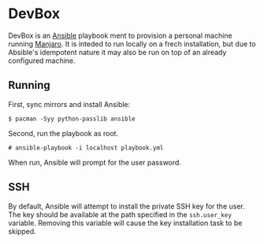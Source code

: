 # DevBox

DevBox is an [Ansible][1] playbook ment to provision a personal machine running [Manjaro][2].
It is inteded to run locally on a frech installation, but due to Absible's idempotent
nature it may also be run on top of an already configured machine.

## Running

First, sync mirrors and install Ansible:

	$ pacman -Syy python-passlib ansible

Second, run the playbook as root.

	# ansible-playbook -i localhost playbook.yml

When run, Ansible will prompt for the user password.

## SSH

By default, Ansible will attempt to install the private SSH key for the user.
The key should be available at the path specified in the `ssh.user_key` variable. 
Removing this variable will cause the key installation task to be skipped.


[1]: https://www.ansible.com
[2]: https://manjaro.org
